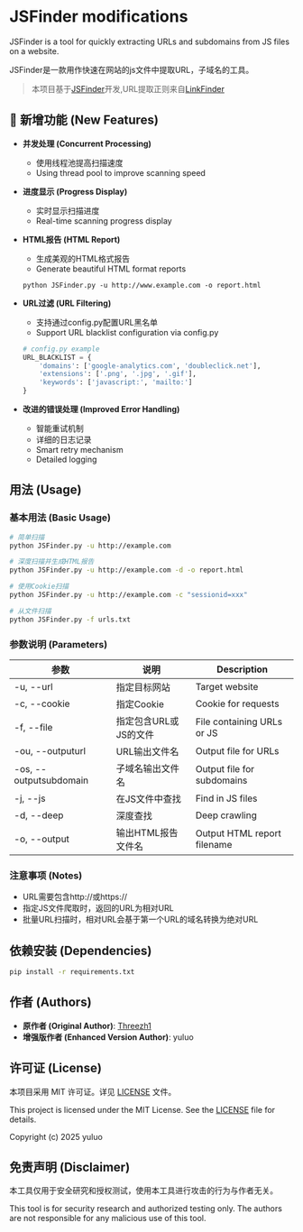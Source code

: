 # JSFinder modifications

JSFinder is a tool for quickly extracting URLs and subdomains from JS files on a website.

JSFinder是一款用作快速在网站的js文件中提取URL，子域名的工具。

> 本项目基于[JSFinder](https://github.com/Threezh1/JSFinder)开发,URL提取正则来自[LinkFinder](https://github.com/GerbenJavado/LinkFinder)

## 🚀 新增功能 (New Features)

- **并发处理 (Concurrent Processing)**
  - 使用线程池提高扫描速度
  - Using thread pool to improve scanning speed

- **进度显示 (Progress Display)**
  - 实时显示扫描进度
  - Real-time scanning progress display

- **HTML报告 (HTML Report)**
  - 生成美观的HTML格式报告
  - Generate beautiful HTML format reports
  ```
  python JSFinder.py -u http://www.example.com -o report.html
  ```

- **URL过滤 (URL Filtering)**
  - 支持通过config.py配置URL黑名单
  - Support URL blacklist configuration via config.py
  ```python
  # config.py example
  URL_BLACKLIST = {
      'domains': ['google-analytics.com', 'doubleclick.net'],
      'extensions': ['.png', '.jpg', '.gif'],
      'keywords': ['javascript:', 'mailto:']
  }
  ```

- **改进的错误处理 (Improved Error Handling)**
  - 智能重试机制
  - 详细的日志记录
  - Smart retry mechanism
  - Detailed logging

## 用法 (Usage)

### 基本用法 (Basic Usage)

```bash
# 简单扫描
python JSFinder.py -u http://example.com

# 深度扫描并生成HTML报告
python JSFinder.py -u http://example.com -d -o report.html

# 使用Cookie扫描
python JSFinder.py -u http://example.com -c "sessionid=xxx"

# 从文件扫描
python JSFinder.py -f urls.txt
```

### 参数说明 (Parameters)

| 参数 | 说明 | Description |
|------|------|-------------|
| -u, --url | 指定目标网站 | Target website |
| -c, --cookie | 指定Cookie | Cookie for requests |
| -f, --file | 指定包含URL或JS的文件 | File containing URLs or JS |
| -ou, --outputurl | URL输出文件名 | Output file for URLs |
| -os, --outputsubdomain | 子域名输出文件名 | Output file for subdomains |
| -j, --js | 在JS文件中查找 | Find in JS files |
| -d, --deep | 深度查找 | Deep crawling |
| -o, --output | 输出HTML报告文件名 | Output HTML report filename |

### 注意事项 (Notes)

- URL需要包含http://或https://
- 指定JS文件爬取时，返回的URL为相对URL
- 批量URL扫描时，相对URL会基于第一个URL的域名转换为绝对URL

## 依赖安装 (Dependencies)

```bash
pip install -r requirements.txt
```

## 作者 (Authors)

- **原作者 (Original Author)**: [Threezh1](https://threezh1.github.io/)
- **增强版作者 (Enhanced Version Author)**: yuluo

## 许可证 (License)

本项目采用 MIT 许可证。详见 [LICENSE](LICENSE) 文件。

This project is licensed under the MIT License. See the [LICENSE](LICENSE) file for details.

Copyright (c) 2025 yuluo

## 免责声明 (Disclaimer)

本工具仅用于安全研究和授权测试，使用本工具进行攻击的行为与作者无关。

This tool is for security research and authorized testing only. The authors are not responsible for any malicious use of this tool.

